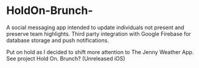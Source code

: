 # HoldOn-Brunch-

A social messaging app intended to update individuals not present and preserve team highlights. Third party integration with Google Firebase for database storage and push notifications.

Put on hold as I decided to shift more attention to The Jenny Weather App.
See project Hold On. Brunch? (Unreleased iOS)
